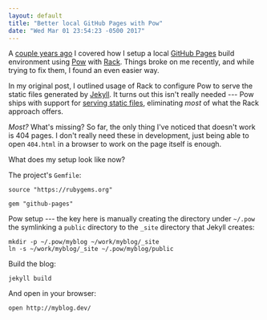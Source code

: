 ```yaml
---
layout: default
title: "Better local GitHub Pages with Pow"
date: "Wed Mar 01 23:54:23 -0500 2017"
---
```


A [couple years ago][Building GitHub Pages Locally] I covered how I setup a
local [GitHub Pages][] build environment using [Pow][] with [Rack][]. Things
broke on me recently, and while trying to fix them, I found an even easier
way.

In my original post, I outlined usage of Rack to configure Pow to serve the
static files generated by [Jekyll][]. It turns out this isn't really needed
--- Pow ships with support for [serving static files][Serving Static Files with Pow],
eliminating _most_ of what the Rack approach offers.

_Most?_ What's missing? So far, the only thing I've noticed that doesn't work
is 404 pages. I don't really need these in development, just being able to
open `404.html` in a browser to work on the page itself is enough.

What does my setup look like now?

The project's `Gemfile`:

```
source "https://rubygems.org"

gem "github-pages"
```

Pow setup --- the key here is manually creating the directory under `~/.pow`
the symlinking a `public` directory to the `_site` directory that Jekyll
creates:

```
mkdir -p ~/.pow/myblog ~/work/myblog/_site
ln -s ~/work/myblog/_site ~/.pow/myblog/public
```

Build the blog:

```
jekyll build
```

And open in your browser:

```
open http://myblog.dev/
```

[Building GitHub Pages Locally]: http://code.nevercraft.net/blog/2015/building-github-pages-locally.html
[GitHub Pages]: https://pages.github.com/
[Pow]: http://pow.cx/
[Serving Static Files with Pow]: http://pow.cx/manual.html#section_2.4
[Rack]: https://rack.github.io/
[Jekyll]: https://jekyllrb.com/
